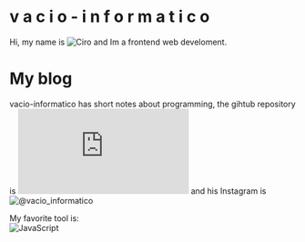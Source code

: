 # v a c i o - i n f o r m a t i c o

Hi, my name is ![Ciro](https://github.com/CiroMirkin/) and Im a frontend web develoment.

# My blog

vacio-informatico has short notes about programming, the gihtub repository is ![vacio-informatico.md](https://github.com/vacio-informatico/vacio-informatico.md) and his Instagram is ![@vacio_informatico](https://www.instagram.com/vacio_informatico/)

My favorite tool is: <br>
[]()<img alt="JavaScript" src="https://img.shields.io/badge/javascript-%23323330.svg?&style=for-the-badge&logo=javascript&logoColor=%23F7DF1E"/>
